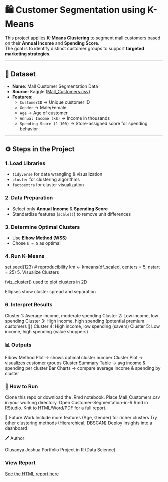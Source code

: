 # 🛍️ Customer Segmentation using K-Means

This project applies **K-Means Clustering** to segment mall customers based on their **Annual Income** and **Spending Score**.  
The goal is to identify distinct customer groups to support **targeted marketing strategies**.

---

## 📂 Dataset
- **Name**: Mall Customer Segmentation Data  
- **Source**: Kaggle ([Mall_Customers.csv](https://www.kaggle.com/vjchoudhary7/customer-segmentation-tutorial-in-python))  
- **Features**:
  - `CustomerID` → Unique customer ID  
  - `Gender` → Male/Female  
  - `Age` → Age of customer  
  - `Annual Income (k$)` → Income in thousands  
  - `Spending Score (1–100)` → Store-assigned score for spending behavior  

---

## ⚙️ Steps in the Project

### 1. Load Libraries
- `tidyverse` for data wrangling & visualization  
- `cluster` for clustering algorithms  
- `factoextra` for cluster visualization  

### 2. Data Preparation
- Select only **Annual Income** & **Spending Score**  
- Standardize features (`scale()`) to remove unit differences  

### 3. Determine Optimal Clusters
- Use **Elbow Method (WSS)**  
- Chose `k = 5` as optimal  

### 4. Run K-Means
set.seed(123) # reproducibility
km <- kmeans(df_scaled, centers = 5, nstart = 25)
5. Visualize Clusters

fviz_cluster() used to plot clusters in 2D

Ellipses show cluster spread and separation

### 6. Interpret Results

Cluster 1: Average income, moderate spending
Cluster 2: Low income, low spending
Cluster 3: High income, high spending (potential premium customers 💎)
Cluster 4: High income, low spending (savers)
Cluster 5: Low income, high spending (value shoppers)

### 📊 Outputs

Elbow Method Plot → shows optimal cluster number
Cluster Plot → visualizes customer groups
Cluster Summary Table → avg income & spending per cluster
Bar Charts → compare average income & spending by cluster

### 🚀 How to Run

Clone this repo or download the .Rmd notebook.
Place Mall_Customers.csv in your working directory.
Open Customer-Segmentation-in-R.Rmd in RStudio.
Knit to HTML/Word/PDF for a full report.

📌 Future Work
Include more features (Age, Gender) for richer clusters
Try other clustering methods (Hierarchical, DBSCAN)
Deploy insights into a dashboard

🖊️ Author

Olusanya Joshua
Portfolio Project in R (Data Science)

### View Report 
[See the HTML report here](Customer-Segmentation-in-R.html)
